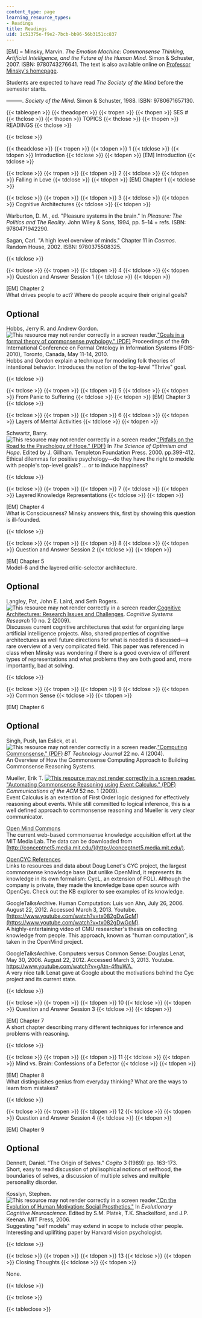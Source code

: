 ```yaml
---
content_type: page
learning_resource_types:
- Readings
title: Readings
uid: 1c51375e-f9e2-7bcb-bb96-56b3151cc837
---
```


\[EM\] = Minsky, Marvin. _The Emotion Machine: Commonsense Thinking, Artificial Intelligence, and the Future of the Human Mind_. Simon & Schuster, 2007. ISBN: 9780743276641. The text is also available online on [Professor Minsky's homepage](http://web.media.mit.edu/~minsky/).

Students are expected to have read _The Society of the Mind_ before the semester starts.

———. _Society of the Mind_. Simon & Schuster, 1988. ISBN: 9780671657130.

{{< tableopen >}}
{{< theadopen >}}
{{< tropen >}}
{{< thopen >}}
SES #
{{< thclose >}}
{{< thopen >}}
TOPICS
{{< thclose >}}
{{< thopen >}}
READINGS
{{< thclose >}}

{{< trclose >}}

{{< theadclose >}}
{{< tropen >}}
{{< tdopen >}}
1
{{< tdclose >}}
{{< tdopen >}}
Introduction
{{< tdclose >}}
{{< tdopen >}}
\[EM\] Introduction
{{< tdclose >}}

{{< trclose >}}
{{< tropen >}}
{{< tdopen >}}
2
{{< tdclose >}}
{{< tdopen >}}
Falling in Love
{{< tdclose >}}
{{< tdopen >}}
\[EM\] Chapter 1
{{< tdclose >}}

{{< trclose >}}
{{< tropen >}}
{{< tdopen >}}
3
{{< tdclose >}}
{{< tdopen >}}
Cognitive Architectures
{{< tdclose >}}
{{< tdopen >}}


Warburton, D. M., ed. "Pleasure systems in the brain." In _Pleasure: The Politics and The Reality_. John Wiley & Sons, 1994, pp. 5–14 + refs. ISBN: 9780471942290.

Sagan, Carl. "A high level overview of minds." Chapter 11 in _Cosmos_. Random House, 2002. ISBN: 9780375508325.


{{< tdclose >}}

{{< trclose >}}
{{< tropen >}}
{{< tdopen >}}
4
{{< tdclose >}}
{{< tdopen >}}
Question and Answer Session 1
{{< tdclose >}}
{{< tdopen >}}


\[EM\] Chapter 2  
What drives people to act? Where do people acquire their original goals?

Optional
--------

Hobbs, Jerry R. and Andrew Gordon. ![This resource may not render correctly in a screen reader.](/images/inacessible.gif)["Goals in a formal theory of commonsense pychology." (PDF)](http://www.isi.edu/~hobbs/goals-fois-may10.pdf) Proceedings of the 6th International Conference on Formal Ontology in Information Systems (FOIS-2010), Toronto, Canada, May 11-14, 2010.  
Hobbs and Gordon explain a technique for modeling folk theories of intentional behavior. Introduces the notion of the top-level "Thrive" goal.


{{< tdclose >}}

{{< trclose >}}
{{< tropen >}}
{{< tdopen >}}
5
{{< tdclose >}}
{{< tdopen >}}
From Panic to Suffering
{{< tdclose >}}
{{< tdopen >}}
\[EM\] Chapter 3
{{< tdclose >}}

{{< trclose >}}
{{< tropen >}}
{{< tdopen >}}
6
{{< tdclose >}}
{{< tdopen >}}
Layers of Mental Activities
{{< tdclose >}}
{{< tdopen >}}


Schwartz, Barry. ![This resource may not render correctly in a screen reader.](/images/inacessible.gif)["Pitfalls on the Road to the Psychology of Hope." (PDF)](http://www.swarthmore.edu/SocSci/bschwar1/pitfalls.pdf) In _The Science of Optimism and Hope_. Edited by J. Gillham. Templeton Foundation Press. 2000. pp.399-412.  
Ethical dilemmas for positive psychology—do they have the right to meddle with people's top-level goals? ... or to induce happiness?


{{< tdclose >}}

{{< trclose >}}
{{< tropen >}}
{{< tdopen >}}
7
{{< tdclose >}}
{{< tdopen >}}
Layered Knowledge Representations
{{< tdclose >}}
{{< tdopen >}}


\[EM\] Chapter 4  
What is Consciousness? Minsky answers this, first by showing this question is ill-founded.


{{< tdclose >}}

{{< trclose >}}
{{< tropen >}}
{{< tdopen >}}
8
{{< tdclose >}}
{{< tdopen >}}
Question and Answer Session 2
{{< tdclose >}}
{{< tdopen >}}


\[EM\] Chapter 5  
Model–6 and the layered critic-selector architecture.

Optional
--------

Langley, Pat, John E. Laird, and Seth Rogers. ![This resource may not render correctly in a screen reader.](/images/inacessible.gif)[Cognitive Architectures: Research Issues and Challenges](http://www.isle.org/~langley/papers/cogarch.cogsys08.pdf). _Cognitive Systems Research_ 10 no. 2 (2009).  
Discusses current cognitive architectures that exist for organizing large artificial intelligence projects. Also, shared properties of cognitive architectures as well future directions for what is needed is discussed—a rare overview of a very complicated field. This paper was referenced in class when Minsky was wondering if there is a good overview of different types of representations and what problems they are both good and, more importantly, bad at solving.


{{< tdclose >}}

{{< trclose >}}
{{< tropen >}}
{{< tdopen >}}
9
{{< tdclose >}}
{{< tdopen >}}
Common Sense
{{< tdclose >}}
{{< tdopen >}}


\[EM\] Chapter 6

Optional
--------

Singh, Push, Ian Eslick, et al. ![This resource may not render correctly in a screen reader.](/images/inacessible.gif)["Computing Commonsense." (PDF)](http://web.media.mit.edu/~walter/bttj/Paper22Pages201-210.pdf) _BT Technology Journal_ 22 no. 4 (2004).  
An Overview of How the Commonsense Computing Approach to Building Commonsense Reasoning Systems.

Mueller, Erik T. [![This resource may not render correctly in a screen reader.](/images/inacessible.gif)"Automating Commonsense Reasoning using Event Calculus." (PDF)](http://citeseerx.ist.psu.edu/viewdoc/download?doi=10.1.1.73.2771&rep=rep1&type=pdf) _Communications of the ACM_ 52 no. 1 (2009).  
Event Calculus is an extention of First Order logic designed for effectively reasoning about events. While still committed to logical inference, this is a well defined approach to commonsense reasoning and Mueller is very clear communicator.

[Open Mind Commons](http://p2pfoundation.net/Open_Mind_Commons)  
The current web-based commonsense knowledge acquisition effort at the MIT Media Lab. The data can be downloaded from [http://conceptnet5.media.mit.edu/](http://conceptnet5.media.mit.edu/).

[OpenCYC References](https://www.ime.usp.br/~fr/opencyc/)  
Links to resources and data about Doug Lenet's CYC project, the largest commonsense knowledge base (but unlike OpenMind, it represents its knowledge in its own formalism: CycL, an extension of FOL). Although the company is private, they made the knowledge base open source with OpenCyc. Check out the KB explorer to see examples of its knowledge.

GoogleTalksArchive. Human Computation: Luis von Ahn, July 26, 2006. August 22, 2012. Accessed March 3, 2013. Youtube. [https://www.youtube.com/watch?v=tx082gDwGcM](https://www.youtube.com/watch?v=tx082gDwGcM).  
A highly-entertaining video of CMU researcher's thesis on collecting knowledge from people. This approach, known as "human computation", is taken in the OpenMind project.

GoogleTalksArchive. Computers versus Common Sense: Douglas Lenat, May 30, 2006. August 22, 2012. Accessed March 3, 2013. Youtube. [https://www.youtube.com/watch?v=gAtn-4fhuWA.  
](https://www.youtube.com/watch?v=gAtn-4fhuWA)A very nice talk Lenat gave at Google about the motivations behind the Cyc project and its current state.


{{< tdclose >}}

{{< trclose >}}
{{< tropen >}}
{{< tdopen >}}
10
{{< tdclose >}}
{{< tdopen >}}
Question and Answer Session 3
{{< tdclose >}}
{{< tdopen >}}


\[EM\] Chapter 7  
A short chapter describing many different techniques for inference and problems with reasoning.


{{< tdclose >}}

{{< trclose >}}
{{< tropen >}}
{{< tdopen >}}
11
{{< tdclose >}}
{{< tdopen >}}
Mind vs. Brain: Confessions of a Defector
{{< tdclose >}}
{{< tdopen >}}


\[EM\] Chapter 8  
What distinguishes genius from everyday thinking? What are the ways to learn from mistakes?


{{< tdclose >}}

{{< trclose >}}
{{< tropen >}}
{{< tdopen >}}
12
{{< tdclose >}}
{{< tdopen >}}
Question and Answer Session 4
{{< tdclose >}}
{{< tdopen >}}


\[EM\] Chapter 9

Optional
--------

Dennett, Daniel. "The Origin of Selves." _Cogito_ 3 (1989): pp. 163-173.  
Short, easy to read discussion of philisophical notions of selfhood, the boundaries of selves, a discussion of multiple selves and multiple personality disorder.

Kosslyn, Stephen. ![This resource may not render correctly in a screen reader.](/images/inacessible.gif)["On the Evolution of Human Motivation: Social Prosthetics."](http://citeseerx.ist.psu.edu/viewdoc/summary?doi=10.1.1.495.7948) In _Evolutionary Cognitive Neuroscience_. Edited by S.M. Platek, T.K. Shackelford, and J.P. Keenan. MIT Press, 2006.  
Suggesting "self models" may extend in scope to include other people. Interesting and uplifiting paper by Harvard vision psychologist.


{{< tdclose >}}

{{< trclose >}}
{{< tropen >}}
{{< tdopen >}}
13
{{< tdclose >}}
{{< tdopen >}}
Closing Thoughts
{{< tdclose >}}
{{< tdopen >}}


None.


{{< tdclose >}}

{{< trclose >}}

{{< tableclose >}}